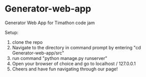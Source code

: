 # Generator-web-app
Generator Web App for Timathon code jam

Setup:
1) clone the repo
2) Navigate to the directory in command prompt by entering "cd Generator-web-app/src"
3) run command "python manage.py runserver"
4) Open your browser of choice and go to localhost / 127.0.0.1
5) Cheers and have fun navigating through our page!
